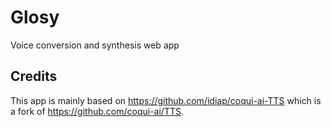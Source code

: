 # Glosy
Voice conversion and synthesis web app




## Credits
This app is mainly based on https://github.com/idiap/coqui-ai-TTS which is a fork of https://github.com/coqui-ai/TTS.
